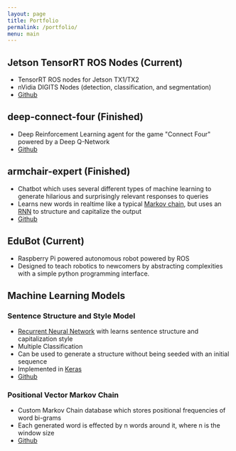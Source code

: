 ```yaml
---
layout: page
title: Portfolio
permalink: /portfolio/
menu: main
---
```


## Jetson TensorRT ROS Nodes (Current)
- TensorRT ROS nodes for Jetson TX1/TX2
- nVidia DIGITS Nodes (detection, classification, and segmentation)
- [Github][jetson-tensorrt]

## deep-connect-four (Finished)
- Deep Reinforcement Learning agent for the game "Connect Four" powered by a Deep Q-Network
- [Github][deep-connect-four]

## armchair-expert (Finished)
- Chatbot which uses several different types of machine learning to generate hilarious and surprisingly relevant responses to queries
- Learns new words in realtime like a typical [Markov chain][markov-chain], but uses an [RNN][rnn] to structure and capitalize the output
- [Github][armchair-expert]

## EduBot (Current)
- Raspberry Pi powered autonomous robot powered by ROS
- Designed to teach robotics to newcomers by abstracting complexities with a simple python programming interface.

## Machine Learning Models
### Sentence Structure and Style Model
- [Recurrent Neural Network][rnn] with learns sentence structure and capitalization style
- Multiple Classification
- Can be used to generate a structure without being seeded with an initial sequence
- Implemented in [Keras][keras]
- [Github][structure-model]
### Positional Vector Markov Chain
- Custom Markov Chain database which stores positional frequencies of word bi-grams
- Each generated word is effected by n words around it, where n is the window size
- [Github][markov-chain-ng]

[structure-model]: https://github.com/csvance/armchair-expert/blob/master/models/structure.py
[armchair-expert]: https://github.com/csvance/armchair-expert
[deep-hammy]: https://github.com/csvance/deep-hammy
[deep-connect-four]: https://github.com/csvance/deep-connect-four
[jetson-tensorrt]: https://github.com/csvance/jetson_tensorrt

[aol-reaction-model]: https://github.com/csvance/armchair-expert/blob/master/models/reaction.py
[neighbor-markov-chain]: https://github.com/csvance/armchair-expert/blob/legacy-sql/markov.py
[markov-chain-ng]: https://github.com/csvance/armchair-expert/blob/master/markov_engine.py

[keras]: https://keras.io
[tensorflow]: https://www.tensorflow.org

[nlp]: https://en.wikipedia.org/wiki/Natural_language_processing
[rdbms]: https://en.wikipedia.org/wiki/Relational_database_management_system
[markov-chain]: https://en.wikipedia.org/wiki/Markov_chain
[liltrumpy]: https://twitter.com/LilTrumpyAI
[twitter]: https://twitter.com
[rnn]: https://en.wikipedia.org/wiki/Recurrent_neural_network
